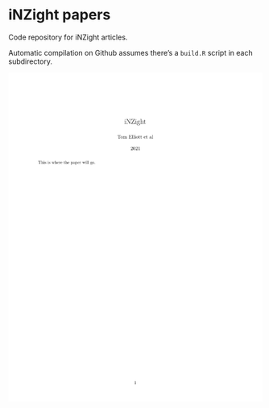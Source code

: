 
# iNZight papers

Code repository for iNZight articles.

Automatic compilation on Github assumes there’s a `build.R` script in
each subdirectory.

[![2021\_jss.png](figure/2021_jss.png)](https://github.com/iNZightVIT/papers/raw/main/2021_jss.png/index.pdf)

